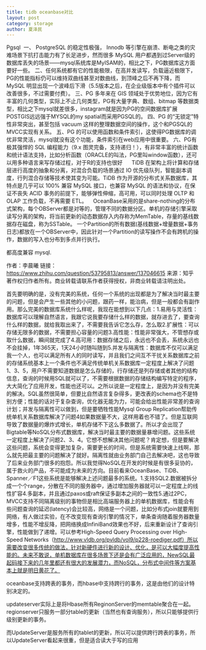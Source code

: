 ```yaml
---
title: tidb oceanbase对比
layout: post
category: storage
author: 夏泽民
---
```

Pgsql 
一、 PostgreSQL 的稳定性极强， Innodb 等引擎在崩溃、断电之类的灾难场景下抗打击能力有了长足进步，然而很多 MySQL 用户都遇到过Server级的数据库丢失的场景——mysql系统库是MyISAM的，相比之下，PG数据库这方面要好一些。
二、任何系统都有它的性能极限，在高并发读写，负载逼近极限下，PG的性能指标仍可以维持双曲线甚至对数曲线，到顶峰之后不再下降，而 MySQL 明显出现一个波峰后下滑（5.5版本之后，在企业级版本中有个插件可以改善很多，不过需要付费）。
三、PG 多年来在 GIS 领域处于优势地位，因为它有丰富的几何类型，实际上不止几何类型，PG有大量字典、数组、bitmap 等数据类型，相比之下mysql就差很多，instagram就是因为PG的空间数据库扩展POSTGIS远远强于MYSQL的my spatial而采用PGSQL的。
四、PG 的“无锁定”特性非常突出，甚至包括 vacuum 这样的整理数据空间的操作，这个和PGSQL的MVCC实现有关系。
五、PG 的可以使用函数和条件索引，这使得PG数据库的调优非常灵活，mysql就没有这个功能，条件索引在web应用中很重要。
六、PG有极其强悍的 SQL 编程能力（9.x 图灵完备，支持递归！），有非常丰富的统计函数和统计语法支持，比如分析函数（ORACLE的叫法，PG里叫window函数），还可以用多种语言来写存储过程，对于R的支持也很好
 
 
 TiDB 在架构上将计算和存储层进行高度的抽象和分离，对混合负载的场景通过 IO 优先级队列，智能副本调度，行列混合存储等技术使其变为可能。TiDB 作为开源的分布式关系数据库，其特点是几乎可以 100% 兼容 MySQL 接口，也兼容 MySQL 的语法和协议，在保证不丧失 ACID 事务的前提下，能够弹性伸缩，高可用，可以同时处理 OLTP 和 OLAP 工作负载，不再需要 ETL。
 
 OceanBase采用的是share-nothing的分布式架构，每个OBServer都是对等的，管理不同的数据分区。单机的存储引擎采取读写分离的架构，将当前更新的动态数据存入内存称为MemTable，存量的基线数据存在磁盘，称为SSTable。 一个Partition的所有数据(基线数据+增量数据+事务日志)都放在一个OBServer中，因此针对一个Partition的读写操作不会有跨机的操作，数据的写入也分布到多点并行执行。

都高度兼容 mysql.
<!-- more -->
作者：李晨曦
链接：https://www.zhihu.com/question/53795813/answer/137046615
来源：知乎
著作权归作者所有。商业转载请联系作者获得授权，非商业转载请注明出处。

首先要明确的是，没有完美的系统，任何一个系统的出现都是为了解决当时最主要的问题，但是会产生一些其他的小问题，跟药一样，能治病，但是一般都会有副作用。那么完美的数据库系统什么样呢，我现在能想到以下几点：1.易用与灵活性：数据库可以理解自然语言，我跟它说我要存储什么样的数据，就存进去了，要查询什么样的数据，就给我取出来了，不需要我告诉它怎么存，怎么取2.扩展性：可以存储无限多的数据，不需要担心容量的问题3.高性能：性能非常强大，不管想存或取什么数据，瞬间就完成了4.高可用：数据存储之后，永远也不会丢，系统永远也不会挂掉，1年365天，1天24小时随叫随到5.并发与隔离性：数据库不仅可以满足我一个人，也可以满足所有人的同时读写，并且我们之间互不干扰关系数据库之前的存储系统基本上一个条件也不满足传统单机关系数据库一定程度上解决了问题1、3、5，用户不需要知道数据是怎么存储的，行存储还是列存储或者其他的结构信息，查询的时候用SQL就可以了，不需要根据数据的存储结构编写特定的程序，大大简化了应用开发，性能也还可以。之所以说是一定程度上，是因为并没有完美的解决。SQL虽然很简单，但要比自然语言复杂得多，更改表的schema也不是特别方便；性能的话对于复杂查询，优化器无能为力，可能会给出性能非常差的查询计划；并发与隔离性可以做到，但是要牺牲性能Mysql Group Replication帮助传统单机关系数据库解决了问题4如果数据量不大，这样用着也不错了。但是互联网导致了数据量的爆炸式增长，单机存储不下这么多数据了。所以才会出现了Bigtable等NoSQL分布式数据库，解决当时最主要的数据量暴增问题。这些系统一定程度上解决了问题2、3、4。它想不想解决其他问题呢？肯定想，但是要解决这些问题，系统会变得更加复杂，需要更长的时间，但是系统需要快速上线啊，那么就先把最主要的问题解决了就好。隔离性就由业务部门自己去解决吧，这也导致了后来业务部门很多的抱怨。所以我觉得NoSQL在开发的时候是有很多妥协的，属于救火的产品，不可能成为未来的方向。目前看来OceanBase、TiDB、Spanner／F1这些系统是能够解决上述问题最多的系统。1.支持SQL2.数据被拆分成一个个range，分散在不同的服务器中，通过增加服务器就可以一定程度上的线性扩容4.多副本，并且通过paxos或raft保证多副本之间的一致性5.通过2PC，MVCC支持不同隔离级别的事物但是相比高端服务器上的单机数据库，性能会有些问题查询的延迟(latency)会比较高，网络是一个问题，比如分布式join就要用到网络，有人做过实验，在不改变现有查询引擎的情况下，单条查询随着服务器数量增多，性能不增反降，把网络换成InfiniBand效果也不好，后来重新设计了查询引擎，性能做到了递增。可以参考High-Speed Query Processing over High-Speed Networks（http://www.vldb.org/pvldb/vol9/p228-roediger.pdf）所以需要改变很多传统的做法，针对新硬件进行新的设计、优化，是可以大幅度提高性能的。未来不敢说，单机数据库在很多场景下还是会有广泛应用的，NewSQL最起码接下来的几年里都还有很大的发展潜力，而NoSQL，分布式中间件等方案基本上就是明日黄花了。

oceanbase支持跨表的事务，而hbase中支持跨行的事务，这是由他们的设计特别决定的。

updateserver实际上是将Hbase所有ReginonServer的memtable聚合在一起。
regionserver只服务一部分table的更新（当然也有查询服务），所以只能够提供行级别更新的事务。

而UpdateServer是服务所有的tablet的更新，所以可以提供跨行跨表的事务，所以UpdateServer看起来很重，但是适合读大于写的应用